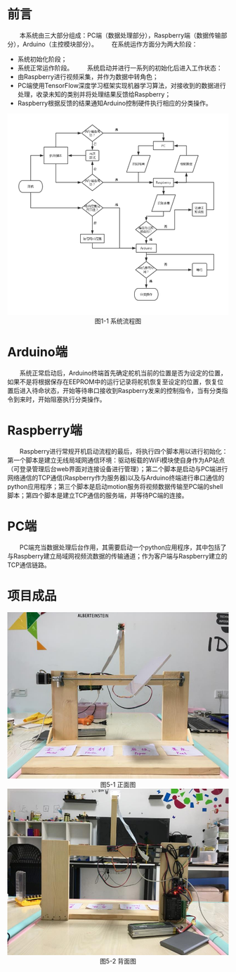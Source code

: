 
# 前言
&emsp;&emsp;本系统由三大部分组成：PC端（数据处理部分），Raspberry端（数据传输部分），Arduino（主控模块部分）。
&emsp;&emsp;在系统运作方面分为两大阶段：
* 系统初始化阶段；
* 系统正常运作阶段。
&emsp;&emsp;系统启动并进行一系列的初始化后进入工作状态：
* 由Raspberry进行视频采集，并作为数据中转角色；
* PC端使用TensorFlow深度学习框架实现机器学习算法，对接收到的数据进行处理，收录未知的类别并将处理结果反馈给Raspberry；
* Raspberry根据反馈的结果通知Arduino控制硬件执行相应的分类操作。

<div align=center><img src="https://github.com/YobeZhou/automatic_recycler/blob/master/source/images/1-1_System-flow-chart.png"/></div>
<div align=center>图1-1 系统流程图</div>

# Arduino端
&emsp;&emsp;系统正常启动后，Arduino终端首先确定舵机当前的位置是否为设定的位置，如果不是将根据保存在EEPROM中的运行记录将舵机恢复至设定的位置，恢复位置后进入待命状态，开始等待串口接收到Raspberry发来的控制指令，当有分类指令到来时，开始阻塞执行分类操作。
# Raspberry端
&emsp;&emsp;Raspberry进行常规开机启动流程的最后，将执行四个脚本用以进行初始化：第一个脚本是建立无线局域网通信环境：驱动板载的WiFi模块使自身作为AP站点（可登录管理后台web界面对连接设备进行管理）；第二个脚本是启动与PC端进行网络通信的TCP通信(Raspberry作为服务器)以及与Arduino终端进行串口通信的python应用程序；第三个脚本是启动motion服务将视频数据传输至PC端的shell脚本；第四个脚本是建立TCP通信的服务端，并等待PC端的连接。
# PC端
&emsp;&emsp;PC端充当数据处理后台作用，其需要启动一个python应用程序，其中包括了与Raspberry建立局域网视频流数据的传输通道；作为客户端与Raspberry建立的TCP通信链路。

# 项目成品
<div align=center><img src="https://github.com/YobeZhou/automatic_recycler/blob/master/source/images/5-1_Front-view.JPG"/></div>
<div align=center>图5-1 正面图</div>

<div align=center><img src="https://github.com/YobeZhou/automatic_recycler/blob/master/source/images/5-2_back image.JPG"/></div>
<div align=center>图5-2 背面图</div>
